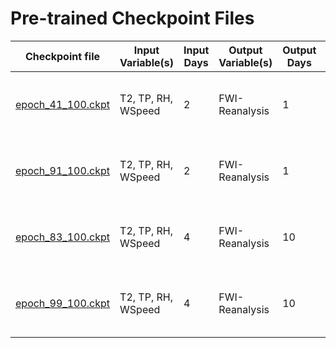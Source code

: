 # Pre-trained Checkpoint Files

| Checkpoint file                                                               | Input Variable(s)  | Input Days | Output Variable(s) | Output Days | Preprocessing                                               | No. of epochs |
|-------------------------------------------------------------------------------|--------------------|------------|--------------------|-------------|-------------------------------------------------------------|---------------|
| [epoch_41_100.ckpt](2_1/epoch_41_100.ckpt)  | T2, TP, RH, WSpeed | 2          | FWI-Reanalysis     | 1           | - FWI between [0,1] rounded off<br>- Box-cox transformation | 100           |
| [epoch_91_100.ckpt](2_1/epoch_91_100.ckpt)  | T2, TP, RH, WSpeed | 2          | FWI-Reanalysis     | 1           | - Undersampling for FWI < 10<br>- Box-cox transformation    | 100           |
| [epoch_83_100.ckpt](4_10/epoch_83_100.ckpt) | T2, TP, RH, WSpeed | 4          | FWI-Reanalysis     | 10          | - Undersampling for FWI < 10<br>- Box-cox transformation    | 100           |
| [epoch_99_100.ckpt](4_10/epoch_99_100.ckpt) | T2, TP, RH, WSpeed | 4          | FWI-Reanalysis     | 10          | - FWI between [0,1] rounded off<br>- Box-cox transformation | 100           |
